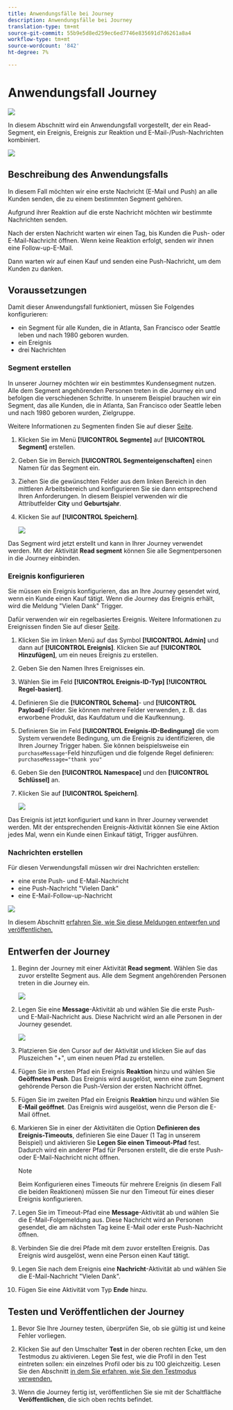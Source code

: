```yaml
---
title: Anwendungsfälle bei Journey
description: Anwendungsfälle bei Journey
translation-type: tm+mt
source-git-commit: 55b9e5d8ed259ec6ed7746e835691d7d6261a8a4
workflow-type: tm+mt
source-wordcount: '842'
ht-degree: 7%

---
```


# Anwendungsfall Journey

![](../assets/do-not-localize/badge.png)

In diesem Abschnitt wird ein Anwendungsfall vorgestellt, der ein Read-Segment, ein Ereignis, Ereignis zur Reaktion und E-Mail-/Push-Nachrichten kombiniert.

![](../assets/jo-uc1.png)

## Beschreibung des Anwendungsfalls

In diesem Fall möchten wir eine erste Nachricht (E-Mail und Push) an alle Kunden senden, die zu einem bestimmten Segment gehören.

Aufgrund ihrer Reaktion auf die erste Nachricht möchten wir bestimmte Nachrichten senden.

Nach der ersten Nachricht warten wir einen Tag, bis Kunden die Push- oder E-Mail-Nachricht öffnen. Wenn keine Reaktion erfolgt, senden wir ihnen eine Follow-up-E-Mail.

Dann warten wir auf einen Kauf und senden eine Push-Nachricht, um dem Kunden zu danken.

## Voraussetzungen 

Damit dieser Anwendungsfall funktioniert, müssen Sie Folgendes konfigurieren:

* ein Segment für alle Kunden, die in Atlanta, San Francisco oder Seattle leben und nach 1980 geboren wurden.
* ein Ereignis
* drei Nachrichten

### Segment erstellen

In unserer Journey möchten wir ein bestimmtes Kundensegment nutzen. Alle dem Segment angehörenden Personen treten in die Journey ein und befolgen die verschiedenen Schritte. In unserem Beispiel brauchen wir ein Segment, das alle Kunden, die in Atlanta, San Francisco oder Seattle leben und nach 1980 geboren wurden, Zielgruppe.

Weitere Informationen zu Segmenten finden Sie auf dieser [Seite](../segment/about-segments.md).

1. Klicken Sie im Menü **[!UICONTROL Segmente]** auf **[!UICONTROL Segment]** erstellen.

1. Geben Sie im Bereich **[!UICONTROL Segmenteigenschaften]** einen Namen für das Segment ein.

1. Ziehen Sie die gewünschten Felder aus dem linken Bereich in den mittleren Arbeitsbereich und konfigurieren Sie sie dann entsprechend Ihren Anforderungen. In diesem Beispiel verwenden wir die Attributfelder **City** und **Geburtsjahr**.

1. Klicken Sie auf **[!UICONTROL Speichern]**.

   ![](../assets/add-attributes.png)

Das Segment wird jetzt erstellt und kann in Ihrer Journey verwendet werden. Mit der Aktivität **Read segment** können Sie alle Segmentpersonen in die Journey einbinden.

### Ereignis konfigurieren

Sie müssen ein Ereignis konfigurieren, das an Ihre Journey gesendet wird, wenn ein Kunde einen Kauf tätigt. Wenn die Journey das Ereignis erhält, wird die Meldung &quot;Vielen Dank&quot; Trigger.

Dafür verwenden wir ein regelbasiertes Ereignis. Weitere Informationen zu Ereignissen finden Sie auf dieser [Seite](../event/about-events.md).

1. Klicken Sie im linken Menü auf das Symbol **[!UICONTROL Admin]** und dann auf **[!UICONTROL Ereignis]**. Klicken Sie auf **[!UICONTROL Hinzufügen]**, um ein neues Ereignis zu erstellen.

1. Geben Sie den Namen Ihres Ereignisses ein.

1. Wählen Sie im Feld **[!UICONTROL Ereignis-ID-Typ]** **[!UICONTROL Regel-basiert]**.

1. Definieren Sie die **[!UICONTROL Schema]**- und **[!UICONTROL Payload]**-Felder. Sie können mehrere Felder verwenden, z. B. das erworbene Produkt, das Kaufdatum und die Kaufkennung.

1. Definieren Sie im Feld **[!UICONTROL Ereignis-ID-Bedingung]** die vom System verwendete Bedingung, um die Ereignis zu identifizieren, die Ihren Journey Trigger haben. Sie können beispielsweise ein `purchaseMessage`-Feld hinzufügen und die folgende Regel definieren: `purchaseMessage="thank you"`

1. Geben Sie den **[!UICONTROL Namespace]** und den **[!UICONTROL Schlüssel]** an.

1. Klicken Sie auf **[!UICONTROL Speichern]**.

   ![](../assets/jo-uc2.png)

Das Ereignis ist jetzt konfiguriert und kann in Ihrer Journey verwendet werden. Mit der entsprechenden Ereignis-Aktivität können Sie eine Aktion jedes Mal, wenn ein Kunde einen Einkauf tätigt, Trigger ausführen.

### Nachrichten erstellen

Für diesen Verwendungsfall müssen wir drei Nachrichten erstellen:

* eine erste Push- und E-Mail-Nachricht
* eine Push-Nachricht &quot;Vielen Dank&quot;
* eine E-Mail-Follow-up-Nachricht

![](../assets/jo-uc3.png)

In diesem Abschnitt [erfahren Sie, wie Sie diese Meldungen entwerfen und veröffentlichen.](../segment/about-segments.md)

## Entwerfen der Journey

1. Beginn der Journey mit einer Aktivität **Read segment**. Wählen Sie das zuvor erstellte Segment aus. Alle dem Segment angehörenden Personen treten in die Journey ein.

   ![](../assets/jo-uc4.png)

1. Legen Sie eine **Message**-Aktivität ab und wählen Sie die erste Push- und E-Mail-Nachricht aus. Diese Nachricht wird an alle Personen in der Journey gesendet.

   ![](../assets/jo-uc5.png)

1. Platzieren Sie den Cursor auf der Aktivität und klicken Sie auf das Pluszeichen &quot;+&quot;, um einen neuen Pfad zu erstellen.

1. Fügen Sie im ersten Pfad ein Ereignis **Reaktion** hinzu und wählen Sie **Geöffnetes Push**. Das Ereignis wird ausgelöst, wenn eine zum Segment gehörende Person die Push-Version der ersten Nachricht öffnet.

1. Fügen Sie im zweiten Pfad ein Ereignis **Reaktion** hinzu und wählen Sie **E-Mail geöffnet**. Das Ereignis wird ausgelöst, wenn die Person die E-Mail öffnet.

1. Markieren Sie in einer der Aktivitäten die Option **Definieren des Ereignis-Timeouts**, definieren Sie eine Dauer (1 Tag in unserem Beispiel) und aktivieren Sie **Legen Sie einen Timeout-Pfad** fest. Dadurch wird ein anderer Pfad für Personen erstellt, die die erste Push- oder E-Mail-Nachricht nicht öffnen.

   >[!NOTE]
   >
   >Beim Konfigurieren eines Timeouts für mehrere Ereignis (in diesem Fall die beiden Reaktionen) müssen Sie nur den Timeout für eines dieser Ereignis konfigurieren.

1. Legen Sie im Timeout-Pfad eine **Message**-Aktivität ab und wählen Sie die E-Mail-Folgemeldung aus. Diese Nachricht wird an Personen gesendet, die am nächsten Tag keine E-Mail oder erste Push-Nachricht öffnen.

1. Verbinden Sie die drei Pfade mit dem zuvor erstellten Ereignis. Das Ereignis wird ausgelöst, wenn eine Person einen Kauf tätigt.

1. Legen Sie nach dem Ereignis eine **Nachricht**-Aktivität ab und wählen Sie die E-Mail-Nachricht &quot;Vielen Dank&quot;.

1. Fügen Sie eine Aktivität vom Typ **Ende** hinzu.

## Testen und Veröffentlichen der Journey

1. Bevor Sie Ihre Journey testen, überprüfen Sie, ob sie gültig ist und keine Fehler vorliegen.

1. Klicken Sie auf den Umschalter **Test** in der oberen rechten Ecke, um den Testmodus zu aktivieren. Legen Sie fest, wie die Profil in den Test eintreten sollen: ein einzelnes Profil oder bis zu 100 gleichzeitig. Lesen Sie den Abschnitt [in dem Sie erfahren, wie Sie den Testmodus verwenden.](testing-the-journey.md)

1. Wenn die Journey fertig ist, veröffentlichen Sie sie mit der Schaltfläche **Veröffentlichen**, die sich oben rechts befindet.
